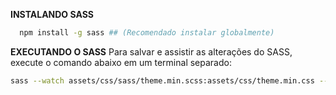 **INSTALANDO SASS**
```sh
  npm install -g sass ## (Recomendado instalar globalmente)
```

**EXECUTANDO O SASS**
Para salvar e assistir as alterações do SASS, execute o comando abaixo em um terminal separado:
```sh
sass --watch assets/css/sass/theme.min.scss:assets/css/theme.min.css --style compressed
```